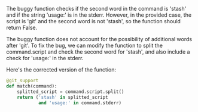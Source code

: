 The buggy function checks if the second word in the command is 'stash' and if the string 'usage:' is in the stderr. However, in the provided case, the script is 'git' and the second word is not 'stash', so the function should return False. 

The buggy function does not account for the possibility of additional words after 'git'. To fix the bug, we can modify the function to split the command.script and check the second word for 'stash', and also include a check for 'usage:' in the stderr.

Here's the corrected version of the function:

```python
@git_support
def match(command):
    splitted_script = command.script.split()
    return ('stash' in splitted_script
            and 'usage:' in command.stderr)
```